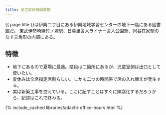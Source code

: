 ```yaml
---
title: 足立区伊興図書館
---
```


{{ page.title }}は伊興二丁目にある伊興地域学習センターの地下一階にある図書館だ。
東武伊勢崎線竹ノ塚駅、日暮里舎人ライナー舎人公園駅、同谷在家駅のなす三角形の内部にある。

## 特徴

* 地下にあるので夏場に最適。階段は二箇所にあるが、児童室側は出口として使いたい。
* 夏休みは全席指定席制らしい。しかも二つの時間帯で席の入れ替えが発生する。
* 実は新築工事を控えている。ここに記すことはすぐに陳腐化するだろうから、記述はこれで終わる。

{% include_cached libraries/adachi-office-hours.html %}
